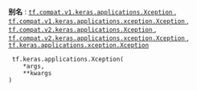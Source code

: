 **别名** : [ `tf.compat.v1.keras.applications.Xception` ](/api_docs/python/tf/keras/applications/Xception), [ `tf.compat.v1.keras.applications.xception.Xception` ](/api_docs/python/tf/keras/applications/Xception), [ `tf.compat.v2.keras.applications.Xception` ](/api_docs/python/tf/keras/applications/Xception), [ `tf.compat.v2.keras.applications.xception.Xception` ](/api_docs/python/tf/keras/applications/Xception), [ `tf.keras.applications.xception.Xception` ](/api_docs/python/tf/keras/applications/Xception)

```
 tf.keras.applications.Xception(
    *args,
    **kwargs
)
 
```


